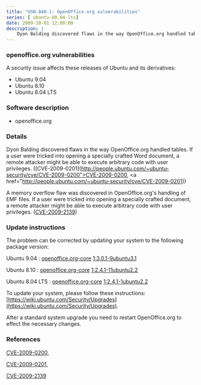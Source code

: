```yaml
---
title: "USN-840-1: OpenOffice.org vulnerabilities"
series: [ ubuntu-08.04-lts]
date: 2009-10-01 12:00:00
description: |
    Dyon Balding discovered flaws in the way OpenOffice.org handled tables. If a user were tricked into opening a specially crafted Word document, a remote attacker might be able to execute arbitrary code with user privileges. ([CVE-2009-0201](http://people.ubuntu.com/~ubuntu-security/cve/CVE-2009-0200">CVE-2009-0200</a>, <a href="http://people.ubuntu.com/~ubuntu-security/cve/CVE-2009-0201))
--- 
```

 
### openoffice.org vulnerabilities

A security issue affects these releases of Ubuntu and its derivatives:

* Ubuntu 9.04
* Ubuntu 8.10
* Ubuntu 8.04 LTS

### Software description

* openoffice.org 

### Details

Dyon Balding discovered flaws in the way OpenOffice.org handled tables. If a user were tricked into opening a specially crafted Word document, a remote attacker might be able to execute arbitrary code with user privileges. ([CVE-2009-0201](http://people.ubuntu.com/~ubuntu-security/cve/CVE-2009-0200">CVE-2009-0200</a>, <a href="http://people.ubuntu.com/~ubuntu-security/cve/CVE-2009-0201))

A memory overflow flaw was discovered in OpenOffice.org&#39;s handling of EMF files. If a user were tricked into opening a specially crafted document, a remote attacker might be able to execute arbitrary code with user privileges. ([CVE-2009-2139](http://people.ubuntu.com/~ubuntu-security/cve/CVE-2009-2139)) 

### Update instructions

The problem can be corrected by updating your system to the following package version:

Ubuntu 9.04
 : [openoffice.org-core](https://launchpad.net/ubuntu/+source/openoffice.org) <span> [1:3.0.1-9ubuntu3.1](https://launchpad.net/ubuntu/+source/openoffice.org/1:3.0.1-9ubuntu3.1) </span> 

Ubuntu 8.10
 : [openoffice.org-core](https://launchpad.net/ubuntu/+source/openoffice.org) <span> [1:2.4.1-11ubuntu2.2](https://launchpad.net/ubuntu/+source/openoffice.org/1:2.4.1-11ubuntu2.2) </span> 

Ubuntu 8.04 LTS
 : [openoffice.org-core](https://launchpad.net/ubuntu/+source/openoffice.org) <span> [1:2.4.1-1ubuntu2.2](https://launchpad.net/ubuntu/+source/openoffice.org/1:2.4.1-1ubuntu2.2) </span> 

To update your system, please follow these instructions: [https://wiki.ubuntu.com/Security/Upgrades](https://wiki.ubuntu.com/Security/Upgrades).

After a standard system upgrade you need to restart OpenOffice.org to effect the necessary changes. 

### References

 [CVE-2009-0200](http://people.ubuntu.com/~ubuntu-security/cve/CVE-2009-0200), 

 [CVE-2009-0201](http://people.ubuntu.com/~ubuntu-security/cve/CVE-2009-0201), 

 [CVE-2009-2139](http://people.ubuntu.com/~ubuntu-security/cve/CVE-2009-2139)
 
